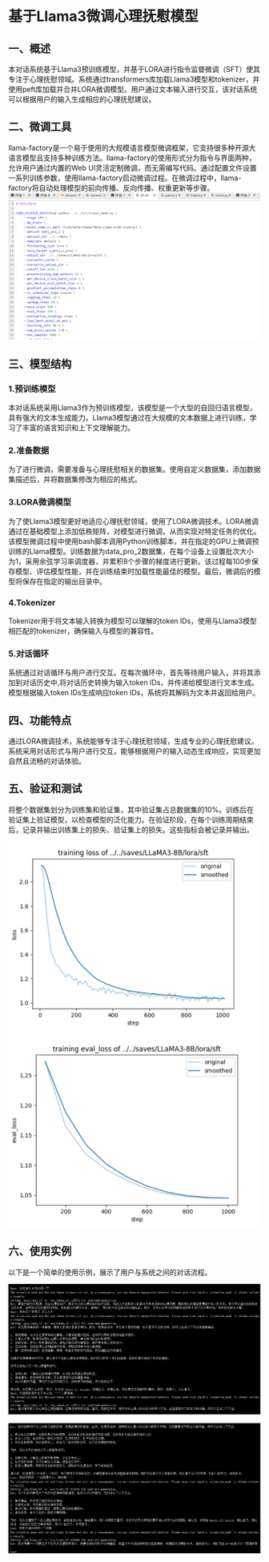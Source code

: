 # 基于Llama3微调心理抚慰模型

## 一、概述

本对话系统基于Llama3预训练模型，并基于LORA进行指令监督微调（SFT）使其专注于心理抚慰领域。系统通过transformers库加载Llama3模型和tokenizer，并使用peft库加载并合并LORA微调模型。用户通过文本输入进行交互，该对话系统可以根据用户的输入生成相应的心理抚慰建议。



## 二、微调工具

llama-factory是一个易于使用的大规模语言模型微调框架，它支持很多种开源大语言模型且支持多种训练方法。llama-factory的使用形式分为指令与界面两种，允许用户通过内置的Web UI灵活定制微调，而无需编写代码。通过配置文件设置一系列训练参数，使用llama-factory启动微调过程。在微调过程中，llama-factory将自动处理模型的前向传播、反向传播、权重更新等步骤。
![img](https://github.com/heymimihere/my_work/blob/main/data/images/image-1.png)

## 三、模型结构

### 1.预训练模型

本对话系统采用Llama3作为预训练模型，该模型是一个大型的自回归语言模型，具有强大的文本生成能力。Llama3模型通过在大规模的文本数据上进行训练，学习了丰富的语言知识和上下文理解能力。

### 2.准备数据

为了进行微调，需要准备与心理抚慰相关的数据集。使用自定义数据集，添加数据集描述后，并将数据集修改为相应的格式。

### 3.LORA微调模型

为了使Llama3模型更好地适应心理抚慰领域，使用了LORA微调技术。LORA微调通过在基础模型上添加低秩矩阵，对模型进行微调，从而实现对特定任务的优化。该模型微调过程中使用bash脚本调用Python训练脚本，并在指定的GPU上微调预训练的Llama模型。训练数据为data_pro_2数据集，在每个设备上设置批次大小为1，采用余弦学习率调度器，并累积8个步骤的梯度进行更新。该过程每100步保存模型、评估模型性能，并在训练结束时加载性能最佳的模型。最后，微调后的模型将保存在指定的输出目录中。

### 4.Tokenizer

Tokenizer用于将文本输入转换为模型可以理解的token IDs，使用与Llama3模型相匹配的tokenizer，确保输入与模型的兼容性。

### 5.对话循环

系统通过对话循环与用户进行交互。在每次循环中，首先等待用户输入，并将其添加到对话历史中,将对话历史转换为输入token IDs，并传递给模型进行文本生成。模型根据输入token IDs生成响应token IDs，系统将其解码为文本并返回给用户。

## 四、功能特点

通过LORA微调技术，系统能够专注于心理抚慰领域，生成专业的心理抚慰建议。系统采用对话形式与用户进行交互，能够根据用户的输入动态生成响应，实现更加自然且流畅的对话体验。

## 五、验证和测试

将整个数据集划分为训练集和验证集，其中验证集占总数据集的10%。训练后在验证集上验证模型，以检查模型的泛化能力。在验证阶段，在每个训练周期结束后，记录并输出训练集上的损失、验证集上的损失。这些指标会被记录并输出。

![img](https://github.com/heymimihere/my_work/blob/main/data/images/image-2.jpg)![img](https://github.com/heymimihere/my_work/blob/main/data/images/image-3.jpg) 

## 六、使用实例

以下是一个简单的使用示例，展示了用户与系统之间的对话流程。

![img](https://github.com/heymimihere/my_work/blob/main/data/images/image-4.jpg)

![img](https://github.com/heymimihere/my_work/blob/main/data/images/image-5.jpg)

 
